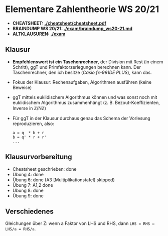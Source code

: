 # Elementare Zahlentheorie WS 20/21

- **CHEATSHEET: [./cheatsheet/cheatsheet.pdf](./cheatsheet/cheatsheet.pdf)**
- **BRAINDUMP WS 20/21: [./exam/braindump_ws20-21.md](./exam/braindump_ws20-21.md)**
- **ALTKLAUSUREN: [./exam](./exam)**

## Klausur

- **Empfehlenswert ist ein Taschenrechner**, der Division mit Rest (in einem Schritt), ggT und Primfaktorzerlegungen berechnen kann.
  Der Taschenrechner, den ich besitze (*Casio fx-991DE PLUS*), kann das.

- Fokus der Klausur: Rechenaufgaben, Algorithmen ausführen (keine Beweise)
- ggT mittels euklidischem Algorithmus können und was sonst noch mit euklidischem Algorithmus zusammenhängt (z. B. Bezout-Koeffizienten, Inverse in ℤ/Nℤ)
- Für ggT in der Klausur durchaus genau das Schema der Vorlesung reproduzieren, also:

	  
  ```
  a = q  * b + r
  b = q' * r + r'
  ...
  ```

## Klausurvorbereitung

- Cheatsheet geschrieben: done
- Übung 4: done
- Übung 6: done (A3 \[Multiplikationstafel\] skipped)
- Übung 7: A1,2 done
- Übung 8: done
- Übung 9: done

## Verschiedenes

Gleichungen über Z: wenn a Faktor von LHS und RHS, dann `LHS = RHS ⇔ LHS/a = RHS/a`.

